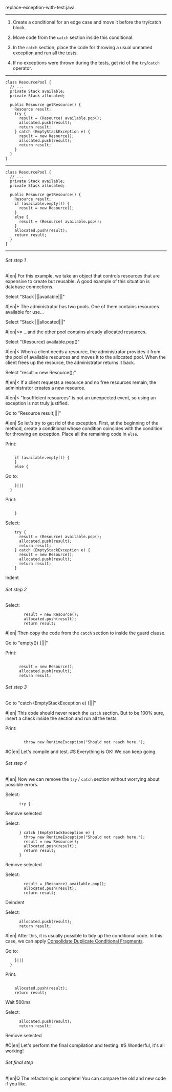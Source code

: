 replace-exception-with-test:java

---

1. Create a conditional for an edge case and move it before the try/catch block.


2. Move code from the `catch` section inside this conditional.


3. In the `catch` section, place the code for throwing a usual unnamed exception and run all the tests.


4. If no exceptions were thrown during the tests, get rid of the `try`/`catch` operator.




---

```
class ResourcePool {
  // ...
  private Stack available;
  private Stack allocated;

  public Resource getResource() {
    Resource result;
    try {
      result = (Resource) available.pop();
      allocated.push(result);
      return result;
    } catch (EmptyStackException e) {
      result = new Resource();
      allocated.push(result);
      return result;
    }
  }
}
```

---

```
class ResourcePool {
  // ...
  private Stack available;
  private Stack allocated;

  public Resource getResource() {
    Resource result;
    if (available.empty()) {
      result = new Resource();
    }
    else {
      result = (Resource) available.pop();
    }
    allocated.push(result);
    return result;
  }
}
```

---

###### Set step 1


#|en| For this example, we take an object that controls resources that are expensive to create but reusable. A good example of this situation is database connections.

Select "Stack |||available|||"

#|en|+ The administrator has two pools. One of them contains resources available for use…


Select "Stack |||allocated|||"


#|en|<= …and the other pool contains already allocated resources.

Select "(Resource) available.pop()"


#|en|< When a client needs a resource, the administrator provides it from the pool of available resources and moves it to the allocated pool. When the client frees up the resource, the administrator returns it back.

Select "result = new Resource();"


#|en|< If a client requests a resource and no free resources remain, the administrator creates a new resource.


#|en|< "Insufficient resources" is not an unexpected event, so using an exception is not truly justified.

Go to "Resource result;|||"


#|en| So let's try to get rid of the exception. First, at the beginning of the method, create a conditional whose condition coincides with the condition for throwing an exception. Place all the remaining code in `else`.

Print:
```

    if (available.empty()) {
    }
    else {
```

Go to:
```
    }|||
  }
```

Print:
```

    }
```

Select:
```
    try {
      result = (Resource) available.pop();
      allocated.push(result);
      return result;
    } catch (EmptyStackException e) {
      result = new Resource();
      allocated.push(result);
      return result;
    }

```

Indent

###### Set step 2

Select:
```
        result = new Resource();
        allocated.push(result);
        return result;

```


#|en| Then copy the code from the `catch` section to inside the guard clause.

Go to "empty()) {|||"

Print:
```

      result = new Resource();
      allocated.push(result);
      return result;
```

###### Set step 3

Go to "catch (EmptyStackException e) {|||"


#|en| This code should never reach the `catch` section. But to be 100% sure, insert a check inside the section and run all the tests.

Print:
```

        throw new RuntimeException("Should not reach here.");
```


#C|en| Let's compile and test.
#S Everything is OK! We can keep going.

###### Set step 4


#|en| Now we can remove the `try` / `catch` section without worrying about possible errors.

Select:
```
      try {

```

Remove selected

Select:
```
      } catch (EmptyStackException e) {
        throw new RuntimeException("Should not reach here.");
        result = new Resource();
        allocated.push(result);
        return result;
      }

```

Remove selected

Select:
```
        result = (Resource) available.pop();
        allocated.push(result);
        return result;
```

Deindent

Select:
```
      allocated.push(result);
      return result;

```


#|en| After this, it is usually possible to tidy up the conditional code. In this case, we can apply <a href="/consolidate-duplicate-conditional-fragments">Consolidate Duplicate Conditional Fragments</a>.

Go to:
```
    }|||
  }
```

Print:
```

    allocated.push(result);
    return result;
```

Wait 500ms

Select:
```
      allocated.push(result);
      return result;

```

Remove selected


#C|en| Let's perform the final compilation and testing.
#S Wonderful, it's all working!


###### Set final step


#|en|Q The refactoring is complete! You can compare the old and new code if you like.
